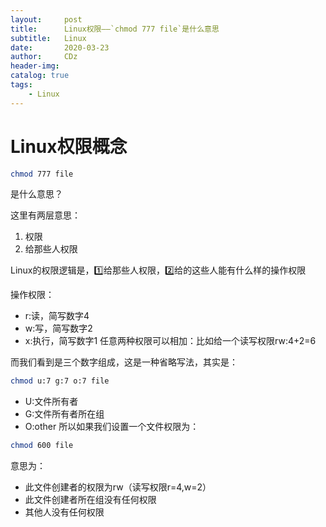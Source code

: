 ```yaml
---
layout:     post
title:      Linux权限——`chmod 777 file`是什么意思
subtitle:   Linux
date:       2020-03-23
author:     CDz
header-img: 
catalog: true
tags:
    - Linux
---
```


# Linux权限概念

```bash
chmod 777 file
```
是什么意思？

这里有两层意思：
1. 权限
2. 给那些人权限

Linux的权限逻辑是，1️⃣给那些人权限，2️⃣给的这些人能有什么样的操作权限

操作权限：
* r:读，简写数字4
* w:写，简写数字2
* x:执行，简写数字1
任意两种权限可以相加：比如给一个读写权限rw:4+2=6

而我们看到是三个数字组成，这是一种省略写法，其实是：

```bash
chmod u:7 g:7 o:7 file
```

* U:文件所有者
* G:文件所有者所在组
* O:other
所以如果我们设置一个文件权限为：

```bash
chmod 600 file
```

意思为：
* 此文件创建者的权限为rw（读写权限r=4,w=2）
* 此文件创建者所在组没有任何权限
* 其他人没有任何权限

